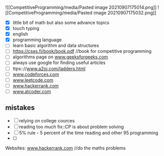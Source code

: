 ![[CompetitiveProgramming/media/Pasted image 20210907175014.png]]
![[CompetitiveProgramming/media/Pasted image 20210907175032.png]]

- [x] little bit of math but also some advance topics
- [x] touch typing
- [x] english
- [x] programming language
- [ ] learn basic algorithm and data structures
- [ ] https://cses.fi/book/book.pdf //book for competitive programming
- [ ] algorithms page on www.geeksforgeeks.com
- [ ] always use google for finding useful articles
- [ ] ttps:://www.a2oj.com/ladders.html
- [ ] www.codeforces.com
- [ ] www.leetcode.com
- [ ] www.hackerrank.com
- [ ] www.atcoder.com

## mistakes
- [ ] relying on college cources
- [ ] reading too much fix::CP is about problem solving
- [ ] 5% rule - 5 percent of the time reading and other 95 programming
- [ ] 
Websites:
www.hackerrank.com //do the maths problems
